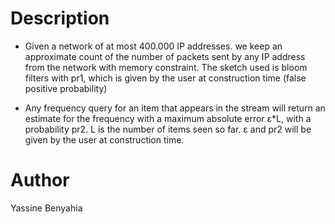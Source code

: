 # Description

- Given a network of at most 400.000 IP addresses. we keep an approximate count of the number of packets sent by any
IP address from the network with memory constraint.  The sketch used is bloom filters with pr1, which is given by the user at construction
time (false positive probability)

- Any frequency query for an item that appears in the stream will return an estimate
for the frequency with a maximum absolute error ε*L, with a probability pr2. L is the
number of items seen so far. ε and pr2 will be given by the user at construction time.

# Author 

Yassine Benyahia
